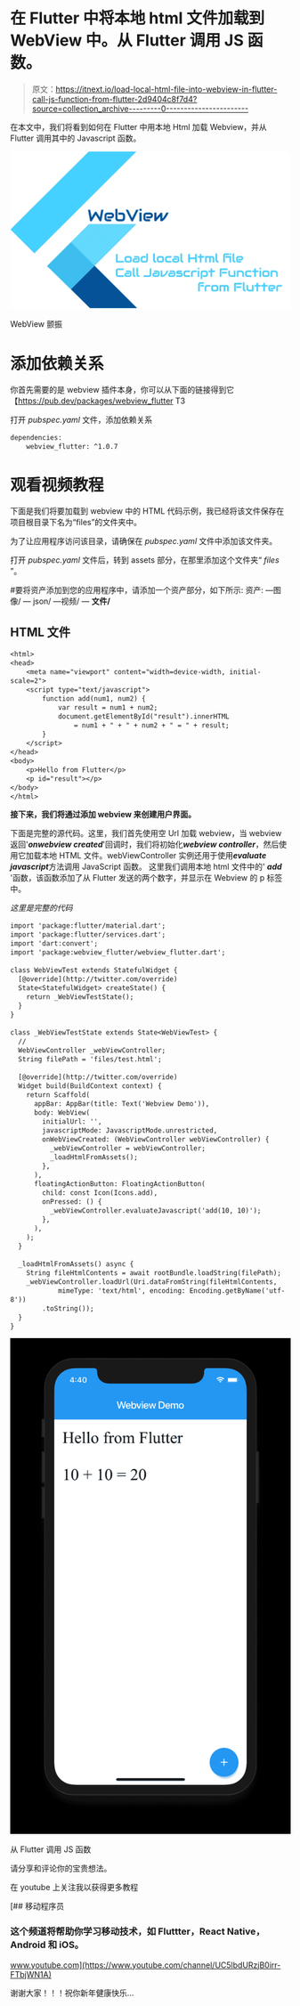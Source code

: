 # 在 Flutter 中将本地 html 文件加载到 WebView 中。从 Flutter 调用 JS 函数。

> 原文：<https://itnext.io/load-local-html-file-into-webview-in-flutter-call-js-function-from-flutter-2d9404c8f7d4?source=collection_archive---------0----------------------->

在本文中，我们将看到如何在 Flutter 中用本地 Html 加载 Webview，并从 Flutter 调用其中的 Javascript 函数。

![](img/a125510450ddfdaa2aad941dd61b5162.png)

WebView 颤振

# **添加依赖关系**

你首先需要的是 webview 插件本身，你可以从下面的链接得到它【https://pub.dev/packages/webview_flutter
T3

打开 *pubspec.yaml* 文件，添加依赖关系

```
dependencies:   
    webview_flutter: ^1.0.7
```

# **观看视频教程**

下面是我们将要加载到 webview
中的 HTML 代码示例，我已经将该文件保存在项目根目录下名为“files”的文件夹中。

为了让应用程序访问该目录，请确保在 *pubspec.yaml* 文件中添加该文件夹。

打开 *pubspec.yaml* 文件后，转到 assets 部分，在那里添加这个文件夹“ *files* ”。

#要将资产添加到您的应用程序中，请添加一个资产部分，如下所示:
资产:
—图像/
— json/
—视频/
— **文件/**

## **HTML 文件**

```
<html>
<head>
    <meta name="viewport" content="width=device-width, initial-scale=2">
    <script type="text/javascript">
        function add(num1, num2) {
            var result = num1 + num2;
            document.getElementById("result").innerHTML
                = num1 + " + " + num2 + " = " + result;
        }
    </script>
</head>
<body>
    <p>Hello from Flutter</p>
    <p id="result"></p>
</body>
</html>
```

**接下来，我们将通过添加 webview 来创建用户界面。**

下面是完整的源代码。这里，我们首先使用空 Url 加载 webview，当 webview 返回'***onwebview created***'回调时，我们将初始化***webview controller***，然后使用它加载本地 HTML 文件。webViewController 实例还用于使用***evaluate javascript***方法调用 JavaScript 函数。
这里我们调用本地 html 文件中的' ***add*** '函数，该函数添加了从 Flutter 发送的两个数字，并显示在 Webview 的 p 标签中。

*这里是完整的代码*

```
import 'package:flutter/material.dart';
import 'package:flutter/services.dart';
import 'dart:convert';
import 'package:webview_flutter/webview_flutter.dart';

class WebViewTest extends StatefulWidget {
  [@override](http://twitter.com/override)
  State<StatefulWidget> createState() {
    return _WebViewTestState();
  }
}

class _WebViewTestState extends State<WebViewTest> {
  //
  WebViewController _webViewController;
  String filePath = 'files/test.html';

  [@override](http://twitter.com/override)
  Widget build(BuildContext context) {
    return Scaffold(
      appBar: AppBar(title: Text('Webview Demo')),
      body: WebView(
        initialUrl: '',
        javascriptMode: JavascriptMode.unrestricted,
        onWebViewCreated: (WebViewController webViewController) {
          _webViewController = webViewController;
          _loadHtmlFromAssets();
        },
      ),
      floatingActionButton: FloatingActionButton(
        child: const Icon(Icons.add),
        onPressed: () {
          _webViewController.evaluateJavascript('add(10, 10)');
        },
      ),
    );
  }

  _loadHtmlFromAssets() async {
    String fileHtmlContents = await rootBundle.loadString(filePath);
    _webViewController.loadUrl(Uri.dataFromString(fileHtmlContents,
            mimeType: 'text/html', encoding: Encoding.getByName('utf-8'))
        .toString());
  }
}
```

![](img/02505ce9781e02c47f78702e3a94beaa.png)

从 Flutter 调用 JS 函数

请分享和评论你的宝贵想法。

在 youtube 上关注我以获得更多教程

[](https://www.youtube.com/channel/UC5lbdURzjB0irr-FTbjWN1A) [## 移动程序员

### 这个频道将帮助你学习移动技术，如 Fluttter，React Native，Android 和 iOS。

www.youtube.com](https://www.youtube.com/channel/UC5lbdURzjB0irr-FTbjWN1A) 

谢谢大家！！！祝你新年健康快乐…